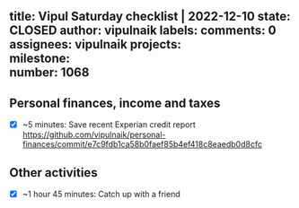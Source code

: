 title:	Vipul Saturday checklist | 2022-12-10
state:	CLOSED
author:	vipulnaik
labels:	
comments:	0
assignees:	vipulnaik
projects:	
milestone:	
number:	1068
--
## Personal finances, income and taxes

- [x] ~5 minutes: Save recent Experian credit report https://github.com/vipulnaik/personal-finances/commit/e7c9fdb1ca58b0faef85b4ef418c8eaedb0d8cfc

## Other activities

- [x] ~1 hour 45 minutes: Catch up with a friend
